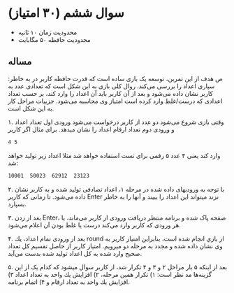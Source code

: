 # سوال ششم (۳۰ امتیاز)

+ محدودیت زمان ۱۰ ثانیه
+ محدودیت حافظه ۵۰ مگابایت

## مساله

:ص
هدف از اين تمرين، توسعه یک بازی ساده است كه قدرت حافظه كاربر در به خاطر سپاری اعداد را بررسی می‌کند. روال كلی بازی به اين شكل است كه تعدادی عدد به كاربر نشان داده می‌شود و بعد از آن كاربر بايد آن اعداد را وارد كند، بر حسب تعداد اعدادی كه درست/غلط وارد كرده است امتياز وی محاسبه می‌شود. جزييات مراحل كار به اين شكل است.

۱. وقتی بازی شروع می‌شود دو عدد از كاربر درخواست می‌شود ورودی اول تعداد اعداد و ورودی دوم تعداد ارقام اعداد را نشان ميدهد. برای مثال اگر كاربر

```sh
4 5
```

وارد كند یعنی ۴ عدد ۵ رقمی برای تست استفاده خواهد شد مثلا اعداد زير توليد خواهد شد:

```sh
10001  50023  62912  23123
```

۲. با توجه به وروديهای داده شده در مرحله ۱، اعداد تصادفی توليد شده و به كاربر نشان داده می‌شود. تا زمانی كه كاربر Enter نزند ميتواند اين اعداد را ببيند و آنها را به خاطر بسپارد.

۳. بعد از زدن Enter، صفحه پاک شده و برنامه منتظر دريافت ورودی از كاربر می‌ماند، با هر ورودی كه كاربر وارد می‌کند درست يا غلط بودن آن اعلام می‌شود.

۴. بعد از ورودی تمام اعداد، يك round از بازي انجام شده است، بنابراين امتياز كاربر به وی نشان داده شده و مجدد به مرحله دو ميرويم. امتياز كاربر از حاصل تقسيم كل تعداد صحيح وارد شده به كل اعداد توليد شده بدست می‌آید.

۵. بعد از اينكه ۵ بار مراحل ۲ و ۳ و ۴ تكرار شد، از كاربر سوال ميشود كه کدام یک از اين گزينه‌ها مد نظر است: ۱) تكرار همين مرحله، ۲) افزايش يك واحد به تعداد اعداد ۳) افزايش يك واحد به تعداد ارقام و ۴) اتمام برنامه.